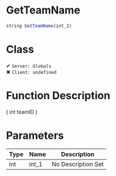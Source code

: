 # GetTeamName
```js
string GetTeamName(int_1)
```
# Class
✔ `Server: Globals`  
✖ `Client: undefined`  

# Function Description
( int teamID )
# Parameters
Type|Name|Description
--|--|--
int|int_1|No Description Set
